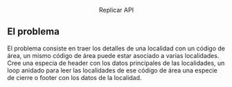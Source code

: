 <p align="center">Replicar API</p>


## El problema

El problema consiste en traer los detalles de una localidad con un código de área, un mismo código de área puede estar asociado a varias localidades.
Cree una especia de header con los datos principales de las localidades, un loop anidado para leer las localidades de ese código de área una especie de cierre o footer con los datos de la localidad.

